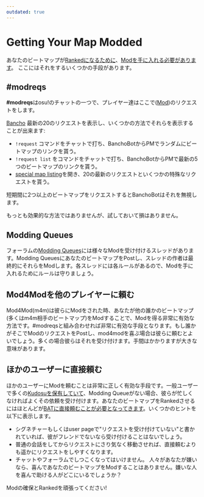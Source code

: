 ```yaml
---
outdated: true
---
```


# Getting Your Map Modded

あなたのビートマップが[Rankedになるために](/wiki/Beatmapping)、[Modを手に入れる必要があります](/wiki/Modding)。 ここにはそれをするいくつかの手段があります。

## \#modreqs

**\#modreqs**はosu!のチャットの一つで、プレイヤー達はここで([Mod](/wiki/Modding))のリクエストをします。

[Bancho](/wiki/BanchoBot) 最新の20のリクエストを表示し、いくつかの方法でそれらを表示することが出来ます:

- `!request` コマンドをチャットで打ち、BanchoBotからPMでランダムにビートマップのリンクを貰う。
- `!request list` をコマンドをチャットで打ち、BanchoBotからPMで最新の5つのビートマップのリンクを貰う。
- [special map listing](https://osu.ppy.sh/p/beatmaplist&r=8)を開き、20の最新のリクエストといくつかの特殊なリクエストを貰う。

短期間に2つ以上のビートマップをリクエストするとBanchoBotはそれを無視します。

もっとも効果的な方法ではありませんが、試しておいて損はありません。

## Modding Queues

フォーラムの[Modding Queues](https://osu.ppy.sh/community/forums/60)には様々なModを受け付けるスレッドがあります。Modding QueuesにあなたのビートマップをPostし、スレッドの作者は最終的にそれらをModします。各スレッドには各ルールがあるので、Modを手に入れるためにルールは守りましょう。

## Mod4Modを他のプレイヤーに頼む

Mod4Mod(m4m)は彼らにModをされた時、あなたが他の誰かのビートマップ(多くはm4m相手のビートマップ)をModすることで、Modを得る非常に有効な方法です。\#modreqsと組み合わせれば非常に有効な手段となります。もし誰かがそこでModのリクエストをPostし、mod4modを喜ぶ場合は彼らに頼むとよいでしょう。多くの場合彼らはそれを受け付けます。手間はかかりますが大きな意味があります。

## ほかのユーザーに直接頼む

ほかのユーザーにModを頼むことは非常に正しく有効な手段です。一般ユーザーで多くの[Kudosuを保有していて](/wiki/Modding/Kudosu)、Modding Queueがない場合、彼らが忙しくなければよくその依頼を受け付けます。あなたのビートマップをRankedさせるにはほとんどが[BATに直接頼むことが必要となってきます](/wiki/People/The_Team/Beatmap_Nominators)。いくつかのヒントを以下に表示します。

- シグネチャーもしくはuser pageで"リクエストを受け付けていない"と書かれていれば、彼がフレンドでないなら受け付けることはないでしょう。
- 普通の会話をしてからリクエストにさり気なく移動させれば、直接頼むよりも遥かにリクエストをしやすくなります。
- チャットやフォーラムでしつこくなってはいけません。 人々があなたが嫌いなら、喜んであなたのビートマップをModすることはありません。嫌いな人を喜んで助ける人がどこにいるでしょうか？

Modの確保とRankedを頑張ってください!
